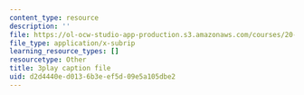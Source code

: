 ```yaml
---
content_type: resource
description: ''
file: https://ol-ocw-studio-app-production.s3.amazonaws.com/courses/20-219-becoming-the-next-bill-nye-writing-and-hosting-the-educational-show-january-iap-2015/d2d4440ed0136b3eef5d09e5a105dbe2_zWx-ofgwwY8.srt
file_type: application/x-subrip
learning_resource_types: []
resourcetype: Other
title: 3play caption file
uid: d2d4440e-d013-6b3e-ef5d-09e5a105dbe2
---
```

